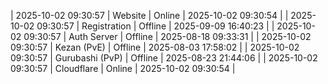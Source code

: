 | 2025-10-02 09:30:57 | Website | Online | 2025-10-02 09:30:54 |
| 2025-10-02 09:30:57 | Registration | Offline | 2025-09-09 16:40:23 |
| 2025-10-02 09:30:57 | Auth Server | Offline | 2025-08-18 09:33:31 |
| 2025-10-02 09:30:57 | Kezan (PvE) | Offline | 2025-08-03 17:58:02 |
| 2025-10-02 09:30:57 | Gurubashi (PvP) | Offline | 2025-08-23 21:44:06 |
| 2025-10-02 09:30:57 | Cloudflare | Online | 2025-10-02 09:30:54 |
